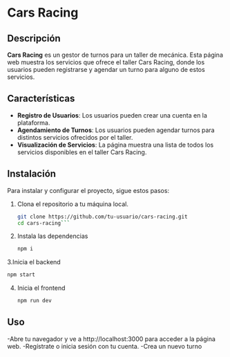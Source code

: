 # Cars Racing

## Descripción

**Cars Racing** es un gestor de turnos para un taller de mecánica. Esta página web muestra los servicios que ofrece el taller Cars Racing, donde los usuarios pueden registrarse y agendar un turno para alguno de estos servicios.

## Características

- **Registro de Usuarios**: Los usuarios pueden crear una cuenta en la plataforma.
- **Agendamiento de Turnos**: Los usuarios pueden agendar turnos para distintos servicios ofrecidos por el taller.
- **Visualización de Servicios**: La página muestra una lista de todos los servicios disponibles en el taller Cars Racing.

## Instalación

Para instalar y configurar el proyecto, sigue estos pasos:

1. Clona el repositorio a tu máquina local.
   ```bash
   git clone https://github.com/tu-usuario/cars-racing.git
   cd cars-racing```

2. Instala las dependencias
   ```bash
   npm i
   ```
3.Inicia el backend
   ```bash
   npm start
   ```

4. Inicia el frontend
   ```bash
   npm run dev
   ```

## Uso

-Abre tu navegador y ve a http://localhost:3000 para acceder a la página web.
-Regístrate o inicia sesión con tu cuenta.
-Crea un nuevo turno
